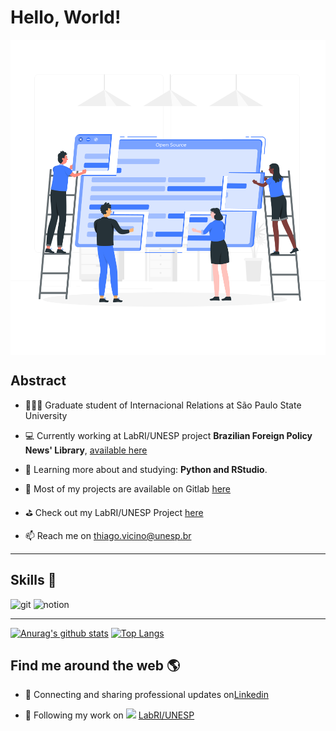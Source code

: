 
<!--
Here are some ideas to get you started:
https://coolors.co/1f363d-40798c-70a9a1-9ec1a3-cfe0c3

- 🔭 I’m currently working on ...
- 🌱 I’m currently learning ...
- 👯 I’m looking to collaborate on ...
- 🤔 I’m looking for help with ...
- 💬 Ask me about ...
- 📫 How to reach me: ...
- 😄 Pronouns: ...
- ⚡ Fun fact: ...
-->
# Hello, World!
<p align="center">
  <span>
    <img align="center" width="510" src="Open source-rafiki.svg" />
  </a>
</p>

## Abstract

- 👨🏻‍🎓 Graduate student of Internacional Relations at São Paulo State University

- 💻 Currently working at LabRI/UNESP project **Brazilian Foreign Policy News' Library**, [available here](https://hemerotecapeb.lantri.org/recoll/)

- 📖 Learning more about and studying: **Python and RStudio**.

- 🦊 Most of my projects are available on Gitlab [here](https://gitlab.com/thiagovicino)

- ⛳️ Check out my LabRI/UNESP Project [here](https://labriunesp.org/docs/projetos/dados/hemeroteca-peb/info)

- 📫 Reach me on [thiago.vicino@unesp.br](mailto:thiago.vicino@unesp.br)

-----

## Skills 🔧

![git](https://camo.githubusercontent.com/561f3d4fd727fcca82984c91a65eca069ff34a435072158f6947c4ca52370eae/68747470733a2f2f696d672e736869656c64732e696f2f62616467652f2d4769742d4630353033323f7374796c653d666c61742d737175617265266c6f676f3d676974266c6f676f436f6c6f723d7768697465) ![notion](https://camo.githubusercontent.com/18a8c410d376e898044da2f57db74cac44a5d638983a8c6647ed5ca1fb0c0e60/68747470733a2f2f696d672e736869656c64732e696f2f62616467652f4e6f74696f6e2d2532333030303030302e7376673f7374796c653d666c6174266c6f676f3d6e6f74696f6e266c6f676f436f6c6f723d7768697465)

-----

[![Anurag's github stats](https://github-readme-stats.vercel.app/api?username=thiagovicino&show_icons=true&count_private=true&show_icons=true&custom_title=Github%20Status&hide=issues&title_color=03D361&bg_color=21262d)](https://github.com/anuraghazra/github-readme-stats)
[![Top Langs](https://github-readme-stats.vercel.app/api/top-langs/?username=thiagovicino&title_color=03D361&bg_color=21262d)](https://github.com/anuraghazra/github-readme-stats)

## Find me around the web 🌎

- 🔗 Connecting and sharing professional updates on[Linkedin](https://www.linkedin.com/in/thiagovicino)

- 💼 Following my work on <a href="https://labriunesp.org"><img src="https://cdn-icons-png.flaticon.com/512/408/408168.png" width="16"></img></a> [LabRI/UNESP](https://labriunesp.org)
